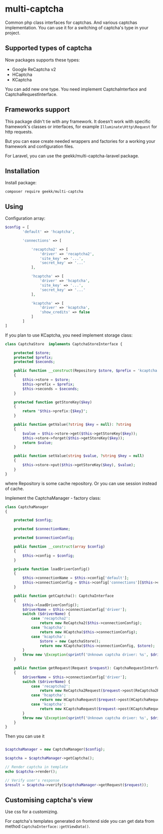 # multi-captcha

Common php class interfaces for captchas. And various captchas implementation. 
You can use it for a switching of captcha's type in your project.

## Supported types of captcha

Now packages supports these types:

* Google ReCaptcha v2
* HCaptcha
* KCaptcha

You can add new one type. You need implement CaptchaInterface and CaptchaRequestInterface.

## Frameworks support

This package didn't tie with any framework. 
It doesn't work with specific framework's classes or interfaces, for example `Illuminate\Http\Request`
for http requests.

But you can ease create needed wrappers and factories for a working your framework and configuration files.

For Laravel, you can use the geekk/multi-captcha-laravel package.

## Installation

Install package:

```
composer require geekk/multi-captcha
```

## Using

Configuration array:

```php
$config = [
        'default' => 'hcaptcha',

        'connections' => [

            'recaptcha2' => [
                'driver' => 'recaptcha2',
                'site_key' => '...',
                'secret_key' => '...'
            ],

            'hcaptcha' => [
                'driver' => 'hcaptcha',
                'site_key' => '...',
                'secret_key' => '...'
            ],

            'kcaptcha' => [
                'driver' => 'kcaptcha',
                'show_credits' => false
            ]
        ]
]
```

If you plan to use KCaptcha, you need implement storage class:

```php
class CaptchaStore  implements CaptchaStoreInterface {

    protected $store;
    protected $prefix;
    protected $seconds;

    public function __construct(Repository $store, $prefix = 'kcaptcha:', int $seconds = 5*60)
    {
        $this->store = $store;
        $this->prefix = $prefix;
        $this->seconds = $seconds;
    }

    protected function getStoreKey($key)
    {
        return "$this->prefix:{$key}";
    }

    public function getValue(?string $key = null): ?string
    {
        $value = $this->store->get($this->getStoreKey($key));
        $this->store->forget($this->getStoreKey($key));
        return $value;
    }

    public function setValue(string $value, ?string $key = null)
    {
        $this->store->put($this->getStoreKey($key), $value);
    }
}
```

where Repository is some cache repository. Or you can use session instead of cache.

Implement the CaptchaManager - factory class:

```php
class CaptchaManager
{

    protected $config;

    protected $connectionName;

    protected $connectionConfig;

    public function __construct(array $config)
    {
        $this->config = $config;
    }

    private function loadDriverConfig()
    {
        $this->connectionName = $this->config['default'];
        $this->connectionConfig = $this->config['connections'][$this->connectionName];
    }

    public function getCaptcha(): CaptchaInterface
    {
        $this->loadDriverConfig();
        $driverName = $this->connectionConfig['driver'];
        switch ($driverName) {
            case 'recaptcha2':
                return new ReCaptcha2($this->connectionConfig);
            case 'hcaptcha':
                return new HCaptcha($this->connectionConfig);
            case 'kcaptcha':
                $store = new CaptchaStore();
                return new KCaptcha($this->connectionConfig, $store);
        }
        throw new \Exception(sprintf('Unknown captcha driver: %s', $driverName));
    }

    public function getRequest(Request $request): CaptchaRequestInterface
    {
        $driverName = $this->connectionConfig['driver'];
        switch ($driverName) {
            case 'recaptcha2':
                return new ReCaptcha2Request($request->post(ReCaptcha2Request::RESPONSE_NAME), $request->ip());
            case 'hcaptcha':
                return new HCaptchaRequest($request->post(HCaptchaRequest::RESPONSE_NAME), $request->ip());
            case 'kcaptcha':
                return new KCaptchaRequest($request->post(KCaptchaRequest::RESPONSE_NAME), $request->post(KCaptchaRequest::KEY_NAME));
        }
        throw new \Exception(sprintf('Unknown captcha driver: %s', $driverName));
    }
}
```

Then you can use it

```php

$captchaManager = new CaptchaManager($config);

$captcha = $captchaManager->getCaptcha();

// Render captcha in template
echo $captcha->render();

// Verify user's response
$result = $captcha->verify($captchaManager->getRequest($request));

```

## Customising captcha's view

Use css for a customizing.

For captcha's templates generated on frontend side you can get data from method `CaptchaInterface::getViewData()`.
